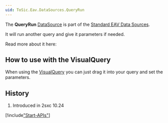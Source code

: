 ```yaml
---
uid: ToSic.Eav.DataSources.QueryRun
---
```


The **QueryRun** [DataSource](xref:NetCode.DataSources.DataSource) is part of the [Standard EAV Data Sources](xref:Basics.Query.DataSources.Index). 

It will run another query and give it parameters if needed. 

Read more about it here: [](xref:Basics.Query.SubQuery.Index)

## How to use with the VisualQuery

When using the  [VisualQuery](xref:Basics.Query.VisualQuery.Index)  you can just drag it into your query and set the parameters. 

## History 

1. Introduced in 2sxc 10.24


[!include["Start-APIs"](shared-api-start.md)]